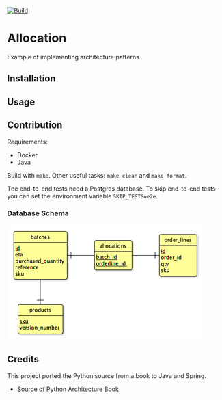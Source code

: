 [![Build](https://github.com/falkoschumann/allocation-java/actions/workflows/build.yml/badge.svg)](https://github.com/falkoschumann/allocation-java/actions/workflows/build.yml)

# Allocation

Example of implementing architecture patterns.

## Installation

## Usage

## Contribution

Requirements:

- Docker
- Java

Build with `make`. Other useful tasks: `make clean` and `make format`.

The end-to-end tests need a Postgres database. To skip end-to-end tests you can
set the environment variable `SKIP_TESTS=e2e`.

### Database Schema

![ER diagram](docs/er-diagram.png)

## Credits

This project ported the Python source from a book to Java and Spring.

- [Source of Python Architecture Book](https://github.com/cosmicpython/code/)

